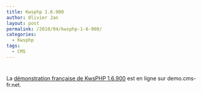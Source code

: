 ```yaml
---
title: Kwsphp 1.6.900
author: Olivier Jan
layout: post
permalink: /2010/04/kwsphp-1-6-900/
categories:
  - Kwsphp
tags:
  - CMS
---
```

# 

La [démonstration française de KwsPHP 1.6.900][1] est en ligne sur demo.cms-fr.net.

 [1]: /demo/kwsphp/